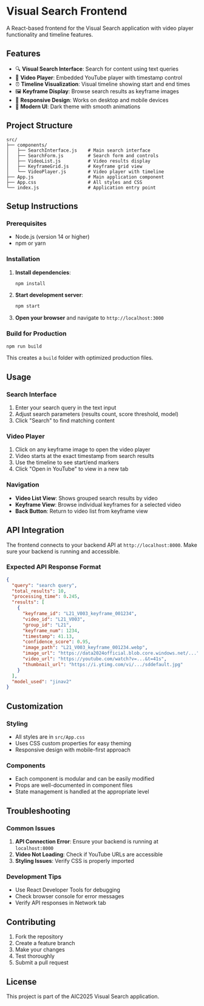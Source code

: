 # Visual Search Frontend

A React-based frontend for the Visual Search application with video player functionality and timeline features.

## Features

- 🔍 **Visual Search Interface**: Search for content using text queries
- 🎥 **Video Player**: Embedded YouTube player with timestamp control
- ⏰ **Timeline Visualization**: Visual timeline showing start and end times
- 🖼️ **Keyframe Display**: Browse search results as keyframe images
- 📱 **Responsive Design**: Works on desktop and mobile devices
- 🎨 **Modern UI**: Dark theme with smooth animations

## Project Structure

```
src/
├── components/
│   ├── SearchInterface.js    # Main search interface
│   ├── SearchForm.js         # Search form and controls
│   ├── VideoList.js          # Video results display
│   ├── KeyframeGrid.js       # Keyframe grid view
│   └── VideoPlayer.js        # Video player with timeline
├── App.js                    # Main application component
├── App.css                   # All styles and CSS
└── index.js                  # Application entry point
```

## Setup Instructions

### Prerequisites
- Node.js (version 14 or higher)
- npm or yarn

### Installation

1. **Install dependencies**:
   ```bash
   npm install
   ```

2. **Start development server**:
   ```bash
   npm start
   ```

3. **Open your browser** and navigate to `http://localhost:3000`

### Build for Production

```bash
npm run build
```

This creates a `build` folder with optimized production files.

## Usage

### Search Interface
1. Enter your search query in the text input
2. Adjust search parameters (results count, score threshold, model)
3. Click "Search" to find matching content

### Video Player
1. Click on any keyframe image to open the video player
2. Video starts at the exact timestamp from search results
3. Use the timeline to see start/end markers
4. Click "Open in YouTube" to view in a new tab

### Navigation
- **Video List View**: Shows grouped search results by video
- **Keyframe View**: Browse individual keyframes for a selected video
- **Back Button**: Return to video list from keyframe view

## API Integration

The frontend connects to your backend API at `http://localhost:8000`. Make sure your backend is running and accessible.

### Expected API Response Format

```json
{
  "query": "search query",
  "total_results": 10,
  "processing_time": 0.245,
  "results": [
    {
      "keyframe_id": "L21_V003_keyframe_001234",
      "video_id": "L21_V003",
      "group_id": "L21",
      "keyframe_num": 1234,
      "timestamp": 41.13,
      "confidence_score": 0.95,
      "image_path": "L21_V003_keyframe_001234.webp",
      "image_url": "https://data2024official.blob.core.windows.net/...",
      "video_url": "https://youtube.com/watch?v=...&t=41s",
      "thumbnail_url": "https://i.ytimg.com/vi/.../sddefault.jpg"
    }
  ],
  "model_used": "jinav2"
}
```

## Customization

### Styling
- All styles are in `src/App.css`
- Uses CSS custom properties for easy theming
- Responsive design with mobile-first approach

### Components
- Each component is modular and can be easily modified
- Props are well-documented in component files
- State management is handled at the appropriate level

## Troubleshooting

### Common Issues

1. **API Connection Error**: Ensure your backend is running at `localhost:8000`
2. **Video Not Loading**: Check if YouTube URLs are accessible
3. **Styling Issues**: Verify CSS is properly imported

### Development Tips

- Use React Developer Tools for debugging
- Check browser console for error messages
- Verify API responses in Network tab

## Contributing

1. Fork the repository
2. Create a feature branch
3. Make your changes
4. Test thoroughly
5. Submit a pull request

## License

This project is part of the AIC2025 Visual Search application.
